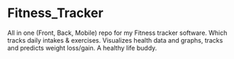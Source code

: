 # Fitness_Tracker
All in one (Front, Back, Mobile) repo for my Fitness tracker software. Which tracks daily intakes & exercises. Visualizes health data and graphs, tracks and predicts weight loss/gain. 
A healthy life buddy. 
